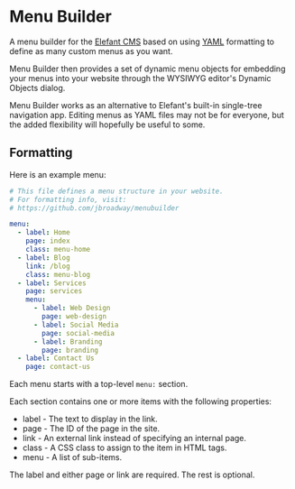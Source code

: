 # Menu Builder

A menu builder for the [Elefant CMS](http://www.elefantcms.com/)
based on using [YAML](http://www.yaml.org/) formatting to define
as many custom menus as you want.

Menu Builder then provides a set of dynamic menu objects for
embedding your menus into your website through the WYSIWYG
editor's Dynamic Objects dialog.

Menu Builder works as an alternative to Elefant's built-in
single-tree navigation app. Editing menus as YAML files may
not be for everyone, but the added flexibility will hopefully
be useful to some.

## Formatting

Here is an example menu:

```yaml
# This file defines a menu structure in your website.
# For formatting info, visit:
# https://github.com/jbroadway/menubuilder

menu:
  - label: Home
    page: index
    class: menu-home
  - label: Blog
    link: /blog
    class: menu-blog
  - label: Services
    page: services
    menu:
      - label: Web Design
        page: web-design
      - label: Social Media
        page: social-media
      - label: Branding
        page: branding
  - label: Contact Us
    page: contact-us
```

Each menu starts with a top-level `menu:` section.

Each section contains one or more items with the following properties:

* label - The text to display in the link.
* page - The ID of the page in the site.
* link - An external link instead of specifying an internal page.
* class - A CSS class to assign to the item in HTML tags.
* menu - A list of sub-items.

The label and either page or link are required. The rest is optional.
